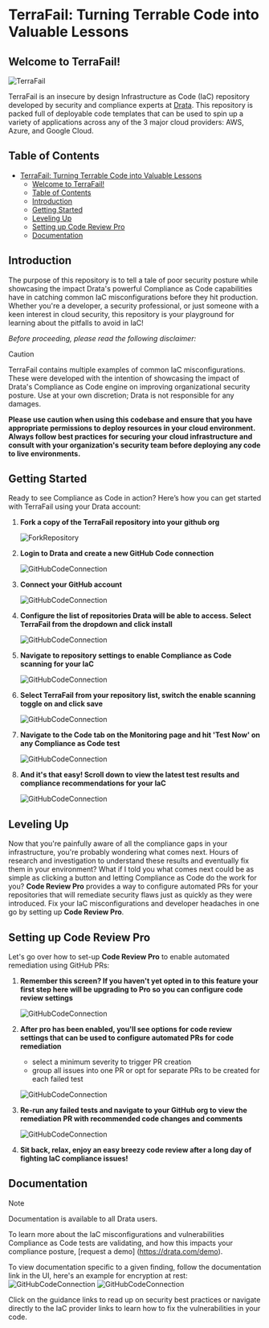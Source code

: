 # TerraFail: Turning Terrable Code into Valuable Lessons

## Welcome to TerraFail!

![TerraFail](readme/drata-logo.png)

TerraFail is an insecure by design Infrastructure as Code (IaC) repository developed by security and compliance experts at [Drata](https://www.drata.com). This repository is packed full of deployable code templates that can be used to spin up a variety of applications across any of the 3 major cloud providers: AWS, Azure, and Google Cloud.

## Table of Contents

- [TerraFail: Turning Terrable Code into Valuable Lessons](#terrafail-turning-terrable-code-into-valuable-lessons)
  - [Welcome to TerraFail!](#welcome-to-terrafail)
  - [Table of Contents](#table-of-contents)
  - [Introduction](#introduction)
  - [Getting Started](#getting-started)
  - [Leveling Up](#leveling-up)
  - [Setting up Code Review Pro](#setting-up-code-review-pro)
  - [Documentation](#documentation)

## Introduction

The purpose of this repository is to tell a tale of poor security posture while showcasing the impact Drata's powerful Compliance as Code capabilities have in catching common IaC misconfigurations before they hit production. Whether you're a developer, a security professional, or just someone with a keen interest in cloud security, this repository is your playground for learning about the pitfalls to avoid in IaC!

_Before proceeding, please read the following disclaimer:_

> [!CAUTION]
> TerraFail contains multiple examples of common IaC misconfigurations. These were developed with the intention of showcasing the impact of Drata's Compliance as Code engine on improving organizational security posture. Use at your own discretion; Drata is not responsible for any damages.

**Please use caution when using this codebase and ensure that you have appropriate permissions to deploy resources in your cloud environment. Always follow best practices for securing your cloud infrastructure and consult with your organization's security team before deploying any code to live environments.**

## Getting Started

Ready to see Compliance as Code in action? Here’s how you can get started with TerraFail using your Drata account:

1. **Fork a copy of the TerraFail repository into your github org**

   ![ForkRepository](readme/fork_repo.png)

2. **Login to Drata and create a new GitHub Code connection**

   ![GitHubCodeConnection](readme/code_connection.png)

3. **Connect your GitHub account**

   ![GitHubCodeConnection](readme/connect_github.png)

4. **Configure the list of repositories Drata will be able to access. Select TerraFail from the dropdown and click install**

   ![GitHubCodeConnection](readme/install_connection.png)

5. **Navigate to repository settings to enable Compliance as Code scanning for your IaC**

   ![GitHubCodeConnection](readme/repository_settings.png)

6. **Select TerraFail from your repository list, switch the enable scanning toggle on and click save**

   ![GitHubCodeConnection](readme/enable_scanning.png)

7. **Navigate to the Code tab on the Monitoring page and hit 'Test Now' on any Compliance as Code test**

   ![GitHubCodeConnection](readme/test_now.png)

8. **And it's that easy! Scroll down to view the latest test results and compliance recommendations for your IaC**

   ![GitHubCodeConnection](readme/test_results.png)

## Leveling Up

Now that you're painfully aware of all the compliance gaps in your infrastructure, you're probably wondering what comes next. Hours of research and investigation to understand these results and eventually fix them in your environment? What if I told you what comes next could be as simple as clicking a button and letting Compliance as Code do the work for you? **Code Review Pro** provides a way to configure automated PRs for your repositories that will remediate security flaws just as quickly as they were introduced. Fix your IaC misconfigurations and developer headaches in one go by setting up **Code Review Pro**.

## Setting up Code Review Pro

Let's go over how to set-up **Code Review Pro** to enable automated remediation using GitHub PRs:

1. **Remember this screen? If you haven't yet opted in to this feature your first step here will be upgrading to Pro so you can configure code review settings**

   ![GitHubCodeConnection](readme/enable_scanning.png)

2. **After pro has been enabled, you'll see options for code review settings that can be used to configure automated PRs for code remediation**

   - select a minimum severity to trigger PR creation
   - group all issues into one PR or opt for separate PRs to be created for each failed test

   ![GitHubCodeConnection](readme/code_review.png)

3. **Re-run any failed tests and navigate to your GitHub org to view the remediation PR with recommended code changes and comments**

   ![GitHubCodeConnection](readme/remediation_pr.png)

4. **Sit back, relax, enjoy an easy breezy code review after a long day of fighting IaC compliance issues!**

## Documentation

> [!NOTE]
> Documentation is available to all Drata users.

To learn more about the IaC misconfigurations and vulnerabilities Compliance as Code tests are validating, and how this impacts your compliance posture, [request a demo] (https://drata.com/demo).

To view documentation specific to a given finding, follow the documentation link in the UI, here's an example for encryption at rest:
![GitHubCodeConnection](readme/result_documentation.png)
![GitHubCodeConnection](readme/documentation.png)

Click on the guidance links to read up on security best practices or navigate directly to the IaC provider links to learn how to fix the vulnerabilities in your code.
